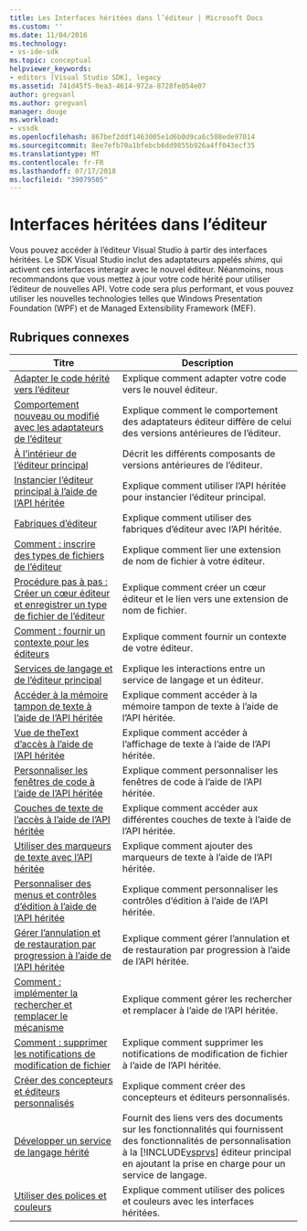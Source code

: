 ```yaml
---
title: Les Interfaces héritées dans l’éditeur | Microsoft Docs
ms.custom: ''
ms.date: 11/04/2016
ms.technology:
- vs-ide-sdk
ms.topic: conceptual
helpviewer_keywords:
- editors [Visual Studio SDK], legacy
ms.assetid: 741d45f5-0ea3-4614-972a-8728fe054e07
author: gregvanl
ms.author: gregvanl
manager: douge
ms.workload:
- vssdk
ms.openlocfilehash: 867bef2ddf1463005e1d6b0d9ca6c508ede97014
ms.sourcegitcommit: 8ee7efb70a1bfebcb6dd9855b926a4ff043ecf35
ms.translationtype: MT
ms.contentlocale: fr-FR
ms.lasthandoff: 07/17/2018
ms.locfileid: "39079505"
---
```

# <a name="legacy-interfaces-in-the-editor"></a>Interfaces héritées dans l’éditeur
Vous pouvez accéder à l’éditeur Visual Studio à partir des interfaces héritées. Le SDK Visual Studio inclut des adaptateurs appelés *shims*, qui activent ces interfaces interagir avec le nouvel éditeur. Néanmoins, nous recommandons que vous mettez à jour votre code hérité pour utiliser l’éditeur de nouvelles API. Votre code sera plus performant, et vous pouvez utiliser les nouvelles technologies telles que Windows Presentation Foundation (WPF) et de Managed Extensibility Framework (MEF).  
  
## <a name="related-topics"></a>Rubriques connexes  
  
|Titre|Description|  
|-----------|-----------------|  
|[Adapter le code hérité vers l’éditeur](../extensibility/adapting-legacy-code-to-the-editor.md)|Explique comment adapter votre code vers le nouvel éditeur.|  
|[Comportement nouveau ou modifié avec les adaptateurs de l’éditeur](../extensibility/new-or-changed-behavior-with-editor-adapters.md)|Explique comment le comportement des adaptateurs éditeur diffère de celui des versions antérieures de l’éditeur.|  
|[À l’intérieur de l’éditeur principal](../extensibility/inside-the-core-editor.md)|Décrit les différents composants de versions antérieures de l’éditeur.|  
|[Instancier l’éditeur principal à l’aide de l’API héritée](../extensibility/instantiating-the-core-editor-by-using-the-legacy-api.md)|Explique comment utiliser l’API héritée pour instancier l’éditeur principal.|  
|[Fabriques d’éditeur](../extensibility/editor-factories.md)|Explique comment utiliser des fabriques d’éditeur avec l’API héritée.|  
|[Comment : inscrire des types de fichiers de l’éditeur](../extensibility/how-to-register-editor-file-types.md)|Explique comment lier une extension de nom de fichier à votre éditeur.|  
|[Procédure pas à pas : Créer un cœur éditeur et enregistrer un type de fichier de l’éditeur](../extensibility/walkthrough-creating-a-core-editor-and-registering-an-editor-file-type.md)|Explique comment créer un cœur éditeur et le lien vers une extension de nom de fichier.|  
|[Comment : fournir un contexte pour les éditeurs](../extensibility/how-to-provide-context-for-editors.md)|Explique comment fournir un contexte de votre éditeur.|  
|[Services de langage et de l’éditeur principal](../extensibility/language-services-and-the-core-editor.md)|Explique les interactions entre un service de langage et un éditeur.|  
|[Accéder à la mémoire tampon de texte à l’aide de l’API héritée](../extensibility/accessing-the-text-buffer-by-using-the-legacy-api.md)|Explique comment accéder à la mémoire tampon de texte à l’aide de l’API héritée.|  
|[Vue de theText d’accès à l’aide de l’API héritée](../extensibility/accessing-thetext-view-by-using-the-legacy-api.md)|Explique comment accéder à l’affichage de texte à l’aide de l’API héritée.|  
|[Personnaliser les fenêtres de code à l’aide de l’API héritée](../extensibility/customizing-code-windows-by-using-the-legacy-api.md)|Explique comment personnaliser les fenêtres de code à l’aide de l’API héritée.|  
|[Couches de texte de l’accès à l’aide de l’API héritée](../extensibility/accessing-text-layers-by-using-the-legacy-api.md)|Explique comment accéder aux différentes couches de texte à l’aide de l’API héritée.|  
|[Utiliser des marqueurs de texte avec l’API héritée](../extensibility/using-text-markers-with-the-legacy-api.md)|Explique comment ajouter des marqueurs de texte à l’aide de l’API héritée.|  
|[Personnaliser des menus et contrôles d’édition à l’aide de l’API héritée](../extensibility/customizing-editor-controls-and-menus-by-using-the-legacy-api.md)|Explique comment personnaliser les contrôles d’édition à l’aide de l’API héritée.|  
|[Gérer l’annulation et de restauration par progression à l’aide de l’API héritée](../extensibility/managing-undo-and-redo-by-using-the-legacy-api.md)|Explique comment gérer l’annulation et de restauration par progression à l’aide de l’API héritée.|  
|[Comment : implémenter la rechercher et remplacer le mécanisme](../extensibility/how-to-implement-the-find-and-replace-mechanism.md)|Explique comment gérer les rechercher et remplacer à l’aide de l’API héritée.|  
|[Comment : supprimer les notifications de modification de fichier](../extensibility/how-to-suppress-file-change-notifications.md)|Explique comment supprimer les notifications de modification de fichier à l’aide de l’API héritée.|  
|[Créer des concepteurs et éditeurs personnalisés](../extensibility/creating-custom-editors-and-designers.md)|Explique comment créer des concepteurs et éditeurs personnalisés.|  
|[Développer un service de langage hérité](../extensibility/internals/developing-a-legacy-language-service.md)|Fournit des liens vers des documents sur les fonctionnalités qui fournissent des fonctionnalités de personnalisation à la [!INCLUDE[vsprvs](../code-quality/includes/vsprvs_md.md)] éditeur principal en ajoutant la prise en charge pour un service de langage.|  
|[Utiliser des polices et couleurs](../extensibility/using-fonts-and-colors.md)|Explique comment utiliser des polices et couleurs avec les interfaces héritées.|